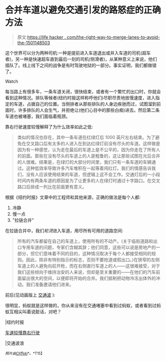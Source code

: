 # 合并车道以避免交通引发的路怒症的正确方法

> 原文:[https://life hacker . com/the-right-way-to-merge-lanes-to-avoid-the-1501148503](https://lifehacker.com/the-right-way-to-merge-lanes-to-avoid-traffic-jams-and-1501148503)

这个世界可以分为两种司机:一种是提前进入车道退出或并入车道的司机(超车者)，另一种是快速超车直到最后一刻的司机(侧滑者)，从某种意义上来说，他们插队了。线上线下之间的战争是有时驾驶地狱的一部分。事实证明，我们都做错了。

Watch

每当路上有很多车，一条车道关闭，很快结束，或者有一个繁忙的出口时，你就会看到这种情况。排队等候者(纽约时报这样称呼他们)尽职尽责地放慢速度，进入指定的车道，占据自己的位置。当侧排者从那些排队的人身边疾驰而过，试图溜到前面时，许多排队的人会生气，并拒绝让(他们心目中的那些白痴)进去。然后第二条车道也被堵塞，我们面临着瓶颈。

靠右行驶速度较慢解释了为什么效率如此之低:

> 类似的情况也存在，其中一条车道在红绿灯后 1000 英尺左右结束。为了避免在交叉路口后有太多的人进入在到达红绿灯前没有尽头的车道。这样做是因为有一种感觉，认为走在最后的车道上是不公平的，因为你走在了所有人的前面。那些在没有尽头的车道上的人是粗鲁的，这让那些试图在光后合并的人很难。结果是，在绿灯的大部分时间里，我们只有一条车道的车辆通过。这种低效率导致许多汽车堆积在一起等着闯红灯。我们的情感告诉我们，没有人应该使用结束的车道，但逻辑上这不会工作。交通灯后的一小段时间内有两条车道的原因是为了让更多的人在绿灯时通过十字路口。在交叉路口后排成一列比在前面更有意义。

根据《纽约时报》文章中的工程师和其他来源，正确的做法是每个人都:

1.  冷静
2.  慢一点
3.  "拉链合并"

在拉链合并中，我们*轮流*进入车道，用尽所有可用的道路空间:

> 所有的汽车都留在自己的车道上，使用所有的不动产。(关于临街道路和出口专用车道的问题，专家们含糊其辞；他们同意，这些可以说是房地产的一部分，但它们意味着不同的目的，这种情况取决于每个人都接受相同的规则。因此，除非有特别指示的标志，否则不要抢道或假出口。)在狭窄的左侧车道上的人避免向前开枪，而在右侧直行车道上的人——这很难接受，对于我们这些倾向于维持治安的人来说，但却是至关重要的——在他们的汽车前面留出很大的空间，以便即将开始的合并。我们抵制把动物冷冻出体外的冲动。我们准备邀请他们进来。

前后(见动画版上 [交通波](http://trafficwaves.org/seatraf.html) ):

很明显，蚂蚁就是这样做的，你从来没有在交通堵塞中看到过蚂蚁，或者看到过蚂蚁互相尖叫着说脏话，对吧？

|纽约时报

[车速较慢靠右行驶](http://www.slowertraffickeepright.com/)

|交通波浪

<small>*照片由*</small>[<small>*Cliffski*</small>](http://www.flickr.com/photos/20803373@N00/4345781299/sizes/z/)<small>*。*T15】</small>